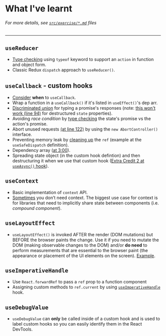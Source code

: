 # What I've learnt
###### *For more details, see [`src/exercise/*.md`](https://github.com/HelpMe-Pls/advanced-react-hooks/tree/master/src/exercise) files*
-------------
## `useReducer`
- [Type checking](https://github.com/HelpMe-Pls/advanced-react-hooks/blob/extra/src/final/TS/01.extra-3.tsx) using `typeof` keyword to support an `action` in function and object form.
- Classic Redux `dispatch` approach to `useReducer()`.

## `useCallback` - custom hooks
- [Consider](https://kentcdodds.com/blog/usememo-and-usecallback) **when** to `useCallback`.
- Wrap a function in a `useCallback()` if it's listed in `useEffect()`'s dep arr.
- [Discriminated union](https://www.typescriptlang.org/docs/handbook/typescript-in-5-minutes-func.html#discriminated-unions) for typing a promise's responses (note: [this won't work (line 94)](https://github.com/HelpMe-Pls/advanced-react-hooks/blob/extra/src/final/TS/02.tsx) for destructured `state` properties).
- Avoiding *race condition* by [type checking](https://github.com/HelpMe-Pls/advanced-react-hooks/blob/extra/src/final/TS/02.tsx) the state's promise vs the action's promise.
- Abort unused requests [(at line 122)](https://github.com/HelpMe-Pls/advanced-react-hooks/blob/extra/src/final/TS/02.tsx) by using the `new AbortController()` interface.
- Preventing memory leak by [cleaning up](https://github.com/HelpMe-Pls/advanced-react-hooks/blob/master/src/exercise/02.js) the `ref` (example at the `useSafeDispatch` definition).
- Dependency array ([at 3:00](https://epicreact.dev/modules/advanced-react-hooks/usecallback-custom-hooks-solution)).
- Spreading state object (in the custom hook defintion) and then destructuring it when we use that custom hook ([Extra Credit 2 at `useAsync()` hook](https://github.com/HelpMe-Pls/advanced-react-hooks/blob/master/src/exercise/02.js)).

## `useContext`
- Basic implementation of `context` API.
- [Sometimes](https://github.com/HelpMe-Pls/advanced-react-hooks/blob/extra/src/final/TS/03.tsx) you don’t need context. The biggest use case for context is for libraries that need to implicitly share state between components (i.e. *compound component*).

## `useLayoutEffect`
- `useLayoutEffect()` is invoked AFTER the render (DOM mutations) but BEFORE the browser paints the change. Use it if you need to mutate the DOM (making observable changes to the DOM) and/or **do need** to perform measurements that are essential to the browser paint (the appearance or placement of the UI elements on the screen). [Example](https://github.com/HelpMe-Pls/advanced-react-hooks/blob/extra/src/final/TS/04.tsx).

## `useImperativeHandle`
- Use `React.forwardRef` to pass a `ref` prop to a function component
- Assigning custom methods to `ref.current` by using [`useImperativeHandle`](https://github.com/HelpMe-Pls/advanced-react-hooks/blob/extra/src/final/TS/05.tsx) hook.

## `useDebugValue`    
- `useDebugValue` can **only** be called inside of a custom hook and is used to label custom hooks so you can easily identify them in the React DevTools.
